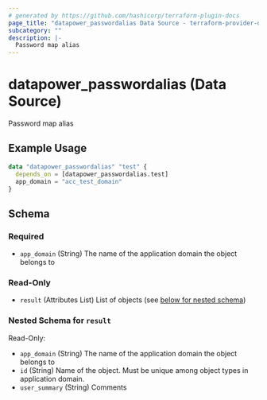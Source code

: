```yaml
---
# generated by https://github.com/hashicorp/terraform-plugin-docs
page_title: "datapower_passwordalias Data Source - terraform-provider-datapower"
subcategory: ""
description: |-
  Password map alias
---
```


# datapower_passwordalias (Data Source)

Password map alias

## Example Usage

```terraform
data "datapower_passwordalias" "test" {
  depends_on = [datapower_passwordalias.test]
  app_domain = "acc_test_domain"
}
```

<!-- schema generated by tfplugindocs -->
## Schema

### Required

- `app_domain` (String) The name of the application domain the object belongs to

### Read-Only

- `result` (Attributes List) List of objects (see [below for nested schema](#nestedatt--result))

<a id="nestedatt--result"></a>
### Nested Schema for `result`

Read-Only:

- `app_domain` (String) The name of the application domain the object belongs to
- `id` (String) Name of the object. Must be unique among object types in application domain.
- `user_summary` (String) Comments
